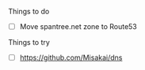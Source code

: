 Things to do

* [ ] Move spantree.net zone to Route53

Things to try

* [ ] https://github.com/Misakai/dns
